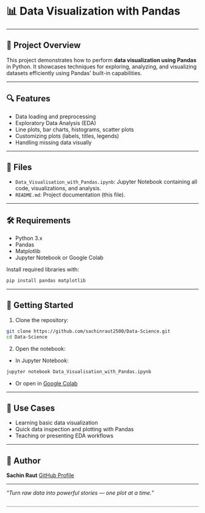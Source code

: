 # 📊 Data Visualization with Pandas

---

## 📝 Project Overview

This project demonstrates how to perform **data visualization using Pandas** in Python. It showcases techniques for exploring, analyzing, and visualizing datasets efficiently using Pandas' built-in capabilities.

---

## 🔍 Features

- Data loading and preprocessing  
- Exploratory Data Analysis (EDA)  
- Line plots, bar charts, histograms, scatter plots  
- Customizing plots (labels, titles, legends)  
- Handling missing data visually  

---

## 📁 Files

- `Data_Visualisation_with_Pandas.ipynb`: Jupyter Notebook containing all code, visualizations, and analysis.  
- `README.md`: Project documentation (this file).

---

## 🛠️ Requirements

- Python 3.x  
- Pandas  
- Matplotlib  
- Jupyter Notebook or Google Colab

Install required libraries with:

```bash
pip install pandas matplotlib
````

---

## 🚀 Getting Started

1. Clone the repository:

```bash
git clone https://github.com/sachinraut2500/Data-Science.git
cd Data-Science
```

2. Open the notebook:

* In Jupyter Notebook:

```bash
jupyter notebook Data_Visualisation_with_Pandas.ipynb
```

* Or open in [Google Colab](https://colab.research.google.com/github/sachinraut2500/Data-Science/blob/main/Data_Visualisation_with_Pandas.ipynb)

---

## 📌 Use Cases

* Learning basic data visualization
* Quick data inspection and plotting with Pandas
* Teaching or presenting EDA workflows

---

## 👤 Author

**Sachin Raut**
[GitHub Profile](https://github.com/sachinraut2500)

---

*“Turn raw data into powerful stories — one plot at a time.”*

```
___________________________________________________________________________________________________________
